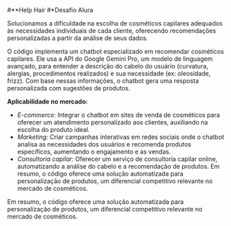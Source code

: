 #**Help Hair
#*Desafio Alura

Solucionamos a dificuldade na escolha de cosméticos capilares adequados às necessidades individuais de cada cliente, oferecendo recomendações personalizadas a partir da análise de seus dados.

O código implementa um chatbot especializado em recomendar cosméticos capilares. Ele usa a API do Google Gemini Pro, um modelo de linguagem avançado, para entender a descrição do cabelo do usuário (curvatura, alergias, procedimentos realizados) e sua necessidade (ex: oleosidade, frizz). Com base nessas informações, o chatbot gera uma resposta personalizada com sugestões de produtos.

**Aplicabilidade no mercado:**

*   *E-commerce:* Integrar o chatbot em sites de venda de cosméticos para oferecer um atendimento personalizado aos clientes, auxiliando na escolha do produto ideal.
*   *Marketing:* Criar campanhas interativas em redes sociais onde o chatbot analisa as necessidades dos usuários e recomenda produtos específicos, aumentando o engajamento e as vendas.
*   *Consultoria capilar:* Oferecer um serviço de consultoria capilar online, automatizando a análise do cabelo e a recomendação de produtos.
Em resumo, o código oferece uma solução automatizada para personalização de produtos, um diferencial competitivo relevante no mercado de cosméticos.

Em resumo, o código oferece uma solução automatizada para personalização de produtos, um diferencial competitivo relevante no mercado de cosméticos.
